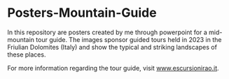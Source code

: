 # Posters-Mountain-Guide
 
In this repository are posters created by me through powerpoint for a mid-mountain tour guide. The images sponsor guided tours held in 2023 in the Friulian Dolomites (Italy) and show the typical and striking landscapes of these places. 

For more information regarding the tour guide, visit www.escursionirao.it.
